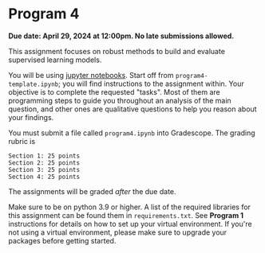 # Program 4

**Due date: April 29, 2024 at 12:00pm. No late submissions allowed.**

This assignment focuses on robust methods to build and evaluate supervised learning models. 

You will be using [jupyter notebooks](https://jupyter.org/). Start off from `program4-template.ipynb`; you will find instructions to the assignment within. Your objective is to complete the requested "tasks". Most of them are programming steps to guide you throughout an analysis of the main question, and other ones are qualitative questions to help you reason about your findings.

You must submit a file called `program4.ipynb` into Gradescope. The grading rubric is

```
Section 1: 25 points
Section 2: 25 points
Section 3: 25 points
Section 4: 25 points
```
The assignments will be graded _after_ the due date. 

Make sure to be on python 3.9 or higher. A list of the required libraries for this assignment can be found them in `requirements.txt`. See **Program 1** instructions for details on how to set up your virtual environment. If you're not using a virtual environment, please make sure to upgrade your packages before getting started.


